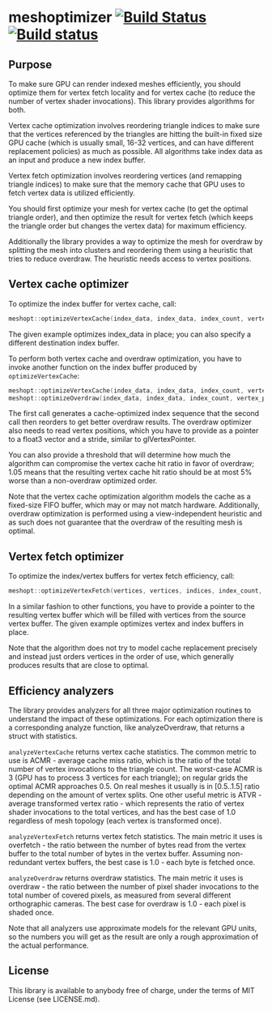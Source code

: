# meshoptimizer [![Build Status](https://travis-ci.org/zeux/meshoptimizer.svg?branch=master)](https://travis-ci.org/zeux/meshoptimizer) [![Build status](https://ci.appveyor.com/api/projects/status/ptx6p8wmqchivawq?svg=true)](https://ci.appveyor.com/project/zeux/meshoptimizer)

## Purpose

To make sure GPU can render indexed meshes efficiently, you should optimize them for vertex fetch locality and for vertex cache (to reduce the number of vertex shader invocations). This library provides algorithms for both.

Vertex cache optimization involves reordering triangle indices to make sure that the vertices referenced by the triangles are hitting the built-in fixed size GPU cache (which is usually small, 16-32 vertices, and can have different replacement policies) as much as possible. All algorithms take index data as an input and produce a new index buffer.

Vertex fetch optimization involves reordering vertices (and remapping triangle indices) to make sure that the memory cache that GPU uses to fetch vertex data is utilized efficiently.

You should first optimize your mesh for vertex cache (to get the optimal triangle order), and then optimize the result for vertex fetch (which keeps the triangle order but changes the vertex data) for maximum efficiency.

Additionally the library provides a way to optimize the mesh for overdraw by splitting the mesh into clusters and reordering them using a heuristic that tries to reduce overdraw. The heuristic needs access to vertex positions.

## Vertex cache optimizer

To optimize the index buffer for vertex cache, call:

```c++
meshopt::optimizeVertexCache(index_data, index_data, index_count, vertex_count);
```

The given example optimizes index_data in place; you can also specify a different destination index buffer.

To perform both vertex cache and overdraw optimization, you have to invoke another function on the index buffer produced by `optimizeVertexCache`:

```c++
meshopt::optimizeVertexCache(index_data, index_data, index_count, vertex_count, 16);
meshopt::optimizeOverdraw(index_data, index_data, index_count, vertex_positions, vertex_stride, vertex_count, 16, 1.05f);
```

The first call generates a cache-optimized index sequence that the second call then reorders to get better overdraw results. The overdraw optimizer also needs to read vertex positions, which you have to provide as a pointer to a float3 vector and a stride, similar to glVertexPointer.

You can also provide a threshold that will determine how much the algorithm can compromise the vertex cache hit ratio in favor of overdraw; 1.05 means that the resulting vertex cache hit ratio should be at most 5% worse than a non-overdraw optimized order.

Note that the vertex cache optimization algorithm models the cache as a fixed-size FIFO buffer, which may or may not match hardware. Additionally, overdraw optimization is performed using a view-independent heuristic and as such does not guarantee that the overdraw of the resulting mesh is optimal.

## Vertex fetch optimizer

To optimize the index/vertex buffers for vertex fetch efficiency, call:

```c++
meshopt::optimizeVertexFetch(vertices, vertices, indices, index_count, vertex_count, vertex_size);
```

In a similar fashion to other functions, you have to provide a pointer to the resulting vertex buffer which will be filled with vertices from the source vertex buffer. The given example optimizes vertex and index buffers in place.

Note that the algorithm does not try to model cache replacement precisely and instead just orders vertices in the order of use, which generally produces results that are close to optimal.

## Efficiency analyzers

The library provides analyzers for all three major optimization routines to understand the impact of these optimizations. For each optimization there is a corresponding analyze function, like analyzeOverdraw, that returns a struct with statistics.

`analyzeVertexCache` returns vertex cache statistics. The common metric to use is ACMR - average cache miss ratio, which is the ratio of the total number of vertex invocations to the triangle count. The worst-case ACMR is 3 (GPU has to process 3 vertices for each triangle); on regular grids the optimal ACMR approaches 0.5. On real meshes it usually is in [0.5..1.5] ratio depending on the amount of vertex splits. One other useful metric is ATVR - average transformed vertex ratio - which represents the ratio of vertex shader invocations to the total vertices, and has the best case of 1.0 regardless of mesh topology (each vertex is transformed once).

`analyzeVertexFetch` returns vertex fetch statistics. The main metric it uses is overfetch - the ratio between the number of bytes read from the vertex buffer to the total number of bytes in the vertex buffer. Assuming non-redundant vertex buffers, the best case is 1.0 - each byte is fetched once.

`analyzeOverdraw` returns overdraw statistics. The main metric it uses is overdraw - the ratio between the number of pixel shader invocations to the total number of covered pixels, as measured from several different orthographic cameras. The best case for overdraw is 1.0 - each pixel is shaded once.

Note that all analyzers use approximate models for the relevant GPU units, so the numbers you will get as the result are only a rough approximation of the actual performance.

## License

This library is available to anybody free of charge, under the terms of MIT License (see LICENSE.md).
